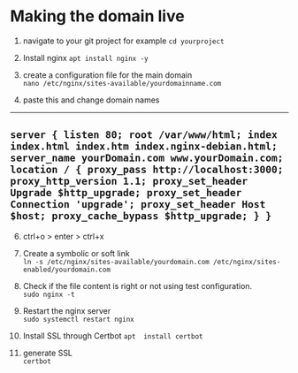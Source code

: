# Making the domain live

1. navigate to your git project 
for example `cd yourproject`

2. Install nginx
`apt install nginx -y`

3. create a configuration file for the main domain  
`nano /etc/nginx/sites-available/yourdomainname.com`

4. paste this and change domain names
   

 ----------------------
` server {
    listen 80;
    root /var/www/html;
    index index.html index.htm index.nginx-debian.html;
            server_name yourDomain.com www.yourDomain.com;
            location / {
                    proxy_pass http://localhost:3000;
                    proxy_http_version 1.1;
                    proxy_set_header Upgrade $http_upgrade;
                    proxy_set_header Connection 'upgrade';
                    proxy_set_header Host $host;
                    proxy_cache_bypass $http_upgrade;
                }
    } `
-------------------------
6.  ctrl+o > enter > ctrl+x

7. Create a symbolic or soft link  
   `ln -s /etc/nginx/sites-available/yourdomain.com /etc/nginx/sites-enabled/yourdomain.com`

8. Check if the file content is right or not using test configuration.  
 `sudo nginx -t`

9.  Restart the nginx server  
   `sudo systemctl restart nginx`

10.  Install SSL through Certbot
`apt  install certbot`

11. generate SSL  
  `certbot`
